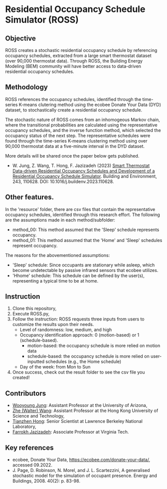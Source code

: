 # Residential Occupancy Schedule Simulator (ROSS)

## Objective
ROSS creates a stochastic residential occupancy schedule by referencing occupancy schedules, extracted from a large smart thermostat dataset (over 90,000 thermostat data). Through ROSS, the Building Energy Modeling (BEM) community will have better access to data-driven residential occupancy schedules.

## Methodology
ROSS references the occupancy schedules, identified through the time-series K-means clutering method using the ecobee Donate Your Data (DYD) dataset, to stochastically create a residential occupancy schedule. 

The stochastic nature of ROSS comes from an inhomogeous Markov chain, where the transitional probabilities are calculated using the representative occupancy schedules, and the inverse function method, which selected the occupancy status of the next step. The representative schedules were found through the time-series K-means clustering method using over 90,000 thermostat data at a five-minute interval in the DYD dataset.

More details will be shared once the paper below gets published.
- W. Jung, Z. Wang, T. Hong, F. Jazizadeh (2023) [Smart Thermostat Data-driven Residential Occupancy Schedules and Development of a Residential Occupancy Schedule Simulator]. Building and Environment, 243, 110628. DOI: 10.1016/j.buildenv.2023.110628.

## Other features.
In the 'resource' folder, there are csv files that contain the representative occupancy schedules, identified through this research effort. The following are the assumptions made in each method/subfolder:
- method_00: This method assumed that the 'Sleep' schedule represents occupancy. 
- method_01: This method assumed that the 'Home' and 'Sleep' schedules represent occupancy. 

The reasons for the abovementioned assumptions: 
- 'Sleep' schedule: Since occupants are stationary while asleep, which become undetectable by passive infrared sensors that ecobee utilizes.
- 'Hhome' schedule: This schedule can be defined by the user(s), representing a typical time to be at home.

## Instruction
1. Clone this repository,
2. Execute ROSS.py,
3. Follow the instruction: ROSS requests three inputs from users to customize the results upon their needs.
    - Level of randomness: low, medium, and high
    - Occupancy identification approach: 0 (motion-based) or 1 (schedule-based).
        - motion-based: the occupancy schedule is more relied on motion data
        - schedule-based: the occupancy schedule is more relied on user-inputted schedules (e.g., the Home schedule)
    - Day of the week: from Mon to Sun
4. Once success, check out the result folder to see the csv file you created!

## Contributors
- [Wooyoung Jung]: Assistant Professor at the University of Arizona,
- [Zhe (Walter) Wang]: Assistant Professor at the Hong Kong University of Science and Technology,
- [Tianzhen Hong]: Senior Scientist at Lawrence Berkeley National Laboratory,
- [Farrokh Jazizadeh]: Associate Professor at Virginia Tech.

## Key references
- ecobee, Donate Your Data, https://ecobee.com/donate-your-data/, accessed 09.2022.
- J. Page, D. Robinson, N. Morel, and J. L. Scartezzini, A generalised stochastic model for the simulation of occupant presence. Energy and Buildings, 2008. 40(2): p. 83-98.

[Wooyoung Jung]: https://hubs.engr.arizona.edu/director.html
[Zhe (Walter) Wang]: https://facultyprofiles.hkust.edu.hk/profiles.php?profile=zhe-wang-cezhewang
[Tianzhen Hong]: https://eta.lbl.gov/people/tianzhen-hong
[Farrokh Jazizadeh]: https://www.inform-lab.org/farrokh-jazizadeh
[Smart Thermostat Data-driven Residential Occupancy Schedules and Development of a Residential Occupancy Schedule Simulator]: https://doi.org/10.1016/j.buildenv.2023.110628